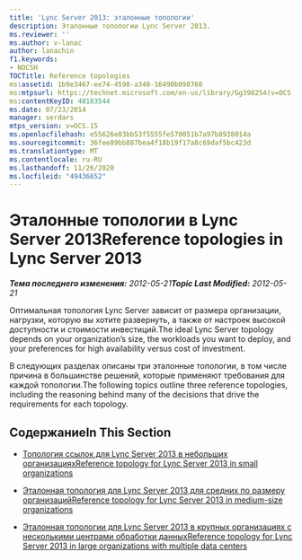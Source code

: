 ```yaml
---
title: 'Lync Server 2013: эталонные топологии'
description: Эталонные топологии Lync Server 2013.
ms.reviewer: ''
ms.author: v-lanac
author: lanachin
f1.keywords:
- NOCSH
TOCTitle: Reference topologies
ms:assetid: 1b9e3467-ee74-4598-a348-16490b098760
ms:mtpsurl: https://technet.microsoft.com/en-us/library/Gg398254(v=OCS.15)
ms:contentKeyID: 48183544
ms.date: 07/23/2014
manager: serdars
mtps_version: v=OCS.15
ms.openlocfilehash: e55626e03bb53f5555fe570051b7a97b8938014a
ms.sourcegitcommit: 36fee89bb887bea4f18b19f17a8c69daf5bc423d
ms.translationtype: MT
ms.contentlocale: ru-RU
ms.lasthandoff: 11/26/2020
ms.locfileid: "49436652"
---
```

# <a name="reference-topologies-in-lync-server-2013"></a><span data-ttu-id="48a24-103">Эталонные топологии в Lync Server 2013</span><span class="sxs-lookup"><span data-stu-id="48a24-103">Reference topologies in Lync Server 2013</span></span>

<div data-xmlns="http://www.w3.org/1999/xhtml">

<div class="topic" data-xmlns="http://www.w3.org/1999/xhtml" data-msxsl="urn:schemas-microsoft-com:xslt" data-cs="https://msdn.microsoft.com/">

<div data-asp="https://msdn2.microsoft.com/asp">



</div>

<div id="mainSection">

<div id="mainBody"><span data-ttu-id="48a24-104">

<span> </span></span><span class="sxs-lookup"><span data-stu-id="48a24-104">

<span> </span></span></span>

<span data-ttu-id="48a24-105">_**Тема последнего изменения:** 2012-05-21_</span><span class="sxs-lookup"><span data-stu-id="48a24-105">_**Topic Last Modified:** 2012-05-21_</span></span>

<span data-ttu-id="48a24-106">Оптимальная топология Lync Server зависит от размера организации, нагрузки, которую вы хотите развернуть, а также от настроек высокой доступности и стоимости инвестиций.</span><span class="sxs-lookup"><span data-stu-id="48a24-106">The ideal Lync Server topology depends on your organization’s size, the workloads you want to deploy, and your preferences for high availability versus cost of investment.</span></span>

<span data-ttu-id="48a24-107">В следующих разделах описаны три эталонные топологии, в том числе причина в большинстве решений, которые применяют требования для каждой топологии.</span><span class="sxs-lookup"><span data-stu-id="48a24-107">The following topics outline three reference topologies, including the reasoning behind many of the decisions that drive the requirements for each topology.</span></span>

<div>

## <a name="in-this-section"></a><span data-ttu-id="48a24-108">Содержание</span><span class="sxs-lookup"><span data-stu-id="48a24-108">In This Section</span></span>

  - [<span data-ttu-id="48a24-109">Топология ссылок для Lync Server 2013 в небольших организациях</span><span class="sxs-lookup"><span data-stu-id="48a24-109">Reference topology for Lync Server 2013 in small organizations</span></span>](lync-server-2013-reference-topology-for-small-organizations.md)

  - [<span data-ttu-id="48a24-110">Эталонная топология для Lync Server 2013 для средних по размеру организаций</span><span class="sxs-lookup"><span data-stu-id="48a24-110">Reference topology for Lync Server 2013 in medium-size organizations</span></span>](lync-server-2013-reference-topology-for-medium-size-organizations.md)

  - [<span data-ttu-id="48a24-111">Эталонная топологии для Lync Server 2013 в крупных организациях с несколькими центрами обработки данных</span><span class="sxs-lookup"><span data-stu-id="48a24-111">Reference topology for Lync Server 2013 in large organizations with multiple data centers</span></span>](lync-server-2013-reference-topology-for-large-organizations-with-multiple-data-centers.md)

<span data-ttu-id="48a24-112"></div>

</div>

<span> </span>

</div>

</div>

</span><span class="sxs-lookup"><span data-stu-id="48a24-112"></div>

</div>

<span> </span>

</div>

</div>

</span></span></div>

